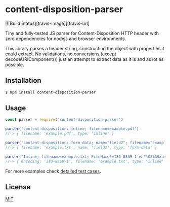# content-disposition-parser

[![Build Status][travis-image]][travis-url]

Tiny and fully-tested JS parser for Content-Disposition HTTP header with zero dependencies for nodejs and browser environments.

This library parses a header string, constructing the object with properties it could extract.
No validations, no conversions (except decodeURIComponent()) just an attempt to extract data as it is and as lot as possible.

## Installation

```sh
$ npm install content-disposition-parser
```

## Usage

```js
const parser = require('content-disposition-parser')

parser('content-disposition: inline; filename=example.pdf')
//-> { filename: 'example.pdf', type: 'inline' }

parser('content-disposition: form-data; name="field2"; filename="example.txt"')
//-> { filename: 'example.txt', name: 'field2', type: 'form-data' }

parser("Inline; filename=example.txt; FileName*=ISO-8859-1'en'%C3%A9xampl%C3%A9.txt")
//-> { encoding: 'iso-8859-1', filename: 'éxamplé.txt', type: 'inline' }
```

For more examples check [detailed test cases](test/snapshots/parser.js.md).

## License

[MIT](LICENSE)
